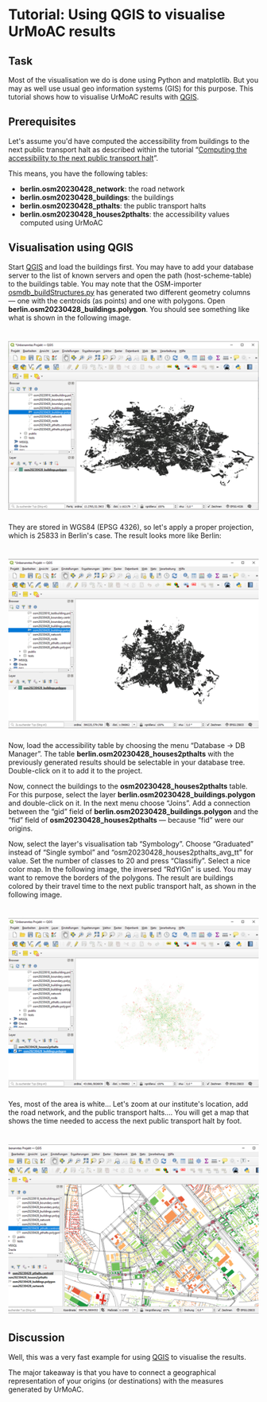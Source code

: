 # Tutorial: Using QGIS to visualise UrMoAC results

## Task
Most of the visualisation we do is done using Python and matplotlib. But you may as well use usual geo information systems (GIS) for this purpose. This tutorial shows how to visualise UrMoAC results with [QGIS](https://www.qgis.org/).

## Prerequisites
Let&apos;s assume you&apos;d have computed the accessibility from buildings to the next public transport halt as described within the tutorial &#8220;[Computing the accessibility to the next public transport halt](TutorialNextPTHalt.md)&#8221;.

This means, you have the following tables:

* __berlin.osm20230428_network__: the road network
* __berlin.osm20230428_buildings__: the buildings
* __berlin.osm20230428_pthalts__: the public transport halts
* __berlin.osm20230428_houses2pthalts__: the accessibility values computed using UrMoAC

## Visualisation using QGIS
Start [QGIS](https://www.qgis.org/) and load the buildings first. You may have to add your database server to the list of known servers and open the path (host-scheme-table) to the buildings table. You may note that the OSM-importer [osmdb_buildStructures.py](./ImportScripts.md#using-openstreetmap-data-to-build-tables-of-certain-structures) has generated two different geometry columns &#8212; one with the centroids (as points) and one with polygons. Open __berlin.osm20230428_buildings.polygon__. You should see something like what is shown in the following image.

# ![qgis_berlin_buildings4326.png](./images/qgis_berlin_buildings4326.png)

They are stored in WGS84 (EPSG 4326), so let&#39;s apply a proper projection, which is 25833 in Berlin&#39;s case. The result looks more like Berlin:

# ![qgis_berlin_buildings25833.png](./images/qgis_berlin_buildings25833.png)

Now, load the accessibility table by choosing the menu &#8220;Database -&gt; DB Manager&#8221;. The table __berlin.osm20230428_houses2pthalts__ with the previously generated results should be selectable in your database tree. Double-click on it to add it to the project.

Now, connect the buildings to the __osm20230428_houses2pthalts__ table. For this purpose, select the layer __berlin.osm20230428_buildings.polygon__ and double-click on it. In the next menu choose &#8220;Joins&#8221;. Add a connection between the &#8220;gid&#8221; field of __berlin.osm20230428_buildings.polygon__ and the &#8220;fid&#8221; field of __osm20230428_houses2pthalts__ &#8212; because &#8220;fid&#8221; were our origins.

Now, select the layer&#39;s visualisation tab &#8220;Symbology&#8221;. Choose &#8220;Graduated&#8221; instead of &#8220;Single symbol&#8221; and &#8220;osm20230428_houses2pthalts_avg_tt&#8221; for value. Set the number of classes to 20 and press &#8220;Classifiy&#8221;. Select a nice color map. In the following image, the inversed &#8220;RdYlGn&#8221; is used. You may want to remove the borders of the polygons. The result are buildings colored by their travel time to the next public transport halt, as shown in the following image.

# ![qgis_berlin_buildings25833colored.png](./images/qgis_berlin_buildings25833colored.png)

Yes, most of the area is white&#8230; Let&#39;s zoom at our institute&#39;s location, add the road network, and the public transport halts&#8230;. You will get a map that shows the time needed to access the next public transport halt by foot.

# ![qgis_berlin_buildings25833colored_complete.png](./images/qgis_berlin_buildings25833colored_complete.png)

## Discussion

Well, this was a very fast example for using [QGIS](https://www.qgis.org/) to visualise the results.

The major takeaway is that you have to connect a geographical representation of your origins (or destinations) with the measures generated by UrMoAC.
















